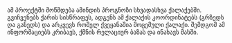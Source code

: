 ამ პროექტში მოწმდება ამინდის პროგნოზი სხვადასხვა ქალაქებში. გვიჩვენებს ქარის სისწრაფეს, ადგენს ამ ქალაქის კოორდინატებს (გრზედს და განედს) და არკვევს რომელ ქვეყანაშია მოცემული ქალაქი. შემდგომ ამ ინფორმაციებს კრიბავს, ქმნის რელაციურ ბაზას და ინახავს მასში.

